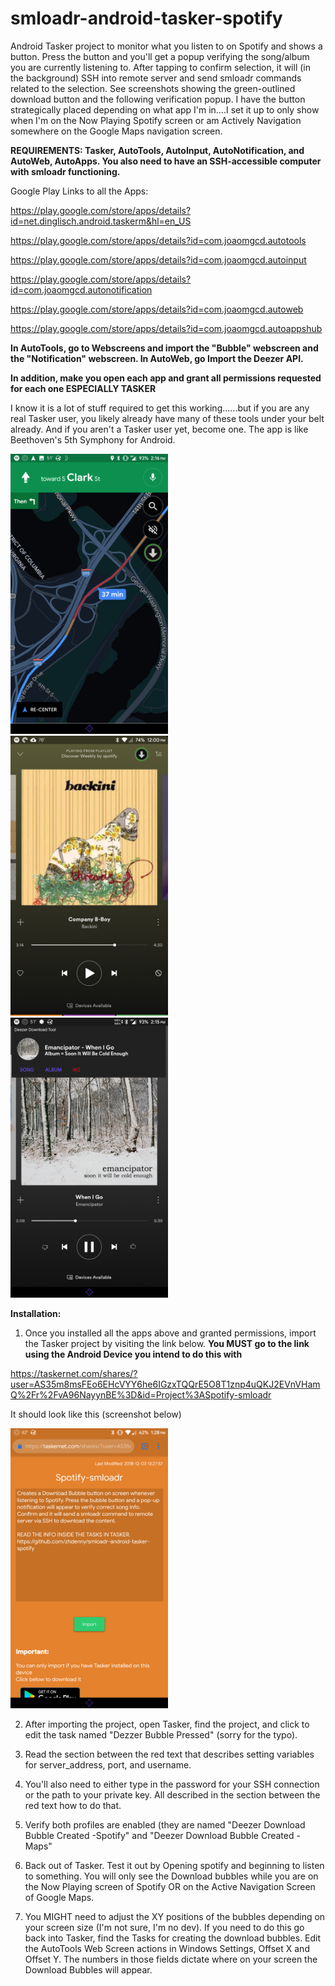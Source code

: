 # smloadr-android-tasker-spotify

Android Tasker project to monitor what you listen to on Spotify and shows a button. Press the button and you'll get a popup verifying the song/album you are currently listening to. After tapping to confirm selection, it will (in the background) SSH into remote server and send smloadr commands related to the selection. See screenshots showing the green-outlined download button and the following verification popup. I have the button strategically placed depending on what app I'm in....I set it up to only show when I'm on the Now Playing Spotify screen or am Actively Navigation somewhere on the Google Maps navigation screen.

**REQUIREMENTS: Tasker, AutoTools, AutoInput, AutoNotification, and AutoWeb, AutoApps. You also need to have an SSH-accessible computer with smloadr functioning.**

Google Play Links to all the Apps:

https://play.google.com/store/apps/details?id=net.dinglisch.android.taskerm&hl=en_US

https://play.google.com/store/apps/details?id=com.joaomgcd.autotools

https://play.google.com/store/apps/details?id=com.joaomgcd.autoinput

https://play.google.com/store/apps/details?id=com.joaomgcd.autonotification

https://play.google.com/store/apps/details?id=com.joaomgcd.autoweb

https://play.google.com/store/apps/details?id=com.joaomgcd.autoappshub


**In AutoTools, go to Webscreens and import the "Bubble" webscreen and the "Notification" webscreen. In AutoWeb, go Import the Deezer API.**

**In addition, make you open each app and grant all permissions requested for each one ESPECIALLY TASKER** 

I know it is a lot of stuff required to get this working......but if you are any real Tasker user, you likely already have many of these tools under your belt already. And if you aren't a Tasker user yet, become one. The app is like Beethoven's 5th Symphony for Android.

<img src="/4uks8gp[1].png" width="50%" height="50%">

<img src="/oxrWkPd[1].png" width="50%" height="50%">

<img src="/T0Uy8lH[1].png" width="50%" height="50%">



**Installation:**

1. Once you installed all the apps above and granted permissions, import the Tasker project by visiting the link below. **You MUST go to the link using the Android Device you intend to do this with**

https://taskernet.com/shares/?user=AS35m8msFEo6EHcVYY6he6IGzxTQQrE5O8T1znp4uQKJ2EVnVHamQ%2Fr%2FvA96NayynBE%3D&id=Project%3ASpotify-smloadr

It should look like this (screenshot below)

<img src="/Screenshot_Chrome_20181203-132848.png" width="50%" height="50%">


2. After importing the project, open Tasker, find the project, and click to edit the task named "Dezzer Bubble Pressed" (sorry for the typo).

3. Read the section between the red text that describes setting variables for server_address, port, and username.

4. You'll also need to either type in the password for your SSH connection or the path to your private key. All described in the section between the red text how to do that.

5. Verify both profiles are enabled (they are named "Deezer Download Bubble Created -Spotify" and "Deezer Download Bubble Created -Maps"

6. Back out of Tasker. Test it out by Opening spotify and beginning to listen to something. You will only see the Download bubbles while you are on the Now Playing screen of Spotify OR on the Active Navigation Screen of Google Maps.

7. You MIGHT need to adjust the XY positions of the bubbles depending on your screen size (I'm not sure, I'm no dev). If you need to do this go back into Tasker, find the Tasks for creating the download bubbles. Edit the AutoTools Web Screen actions in Windows Settings, Offset X and Offset Y. The numbers in those fields dictate where on your screen the Download Bubbles will appear.
